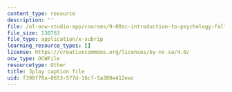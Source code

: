 ```yaml
---
content_type: resource
description: ''
file: /ol-ocw-studio-app/courses/9-00sc-introduction-to-psychology-fall-2011/f398f70a0653577d16cf5a300e412eac_qZdm4mpQA_8.srt
file_size: 130763
file_type: application/x-subrip
learning_resource_types: []
license: https://creativecommons.org/licenses/by-nc-sa/4.0/
ocw_type: OCWFile
resourcetype: Other
title: 3play caption file
uid: f398f70a-0653-577d-16cf-5a300e412eac
---
```

